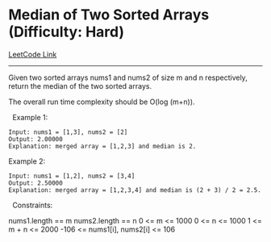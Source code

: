 # Median of Two Sorted Arrays (Difficulty: Hard)

[LeetCode Link](https://leetcode.com/problems/median-of-two-sorted-arrays/)

---

Given two sorted arrays nums1 and nums2 of size m and n respectively, return the median of the two sorted arrays.

The overall run time complexity should be O(log (m+n)).

&nbsp;
Example 1:

```
Input: nums1 = [1,3], nums2 = [2]
Output: 2.00000
Explanation: merged array = [1,2,3] and median is 2.
```

Example 2:

```
Input: nums1 = [1,2], nums2 = [3,4]
Output: 2.50000
Explanation: merged array = [1,2,3,4] and median is (2 + 3) / 2 = 2.5.
```

&nbsp;
Constraints:

nums1.length == m
nums2.length == n
0 <= m <= 1000
0 <= n <= 1000
1 <= m + n <= 2000
-106 <= nums1[i], nums2[i] <= 106
